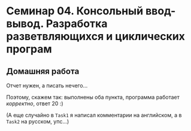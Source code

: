 # Семинар 04. Консольный ввод-вывод. Разработка разветвляющихся и циклических програм

## Домашняя работа

Отчет нужен, а писать нечего...

Поэтому, скажем так: выполнены оба пункта, программа работает *корректно*, ответ 20 :) 

(А еще случайно в `Task1` я написал комментарии на английском, а в `Task2` на русском, упс...)
